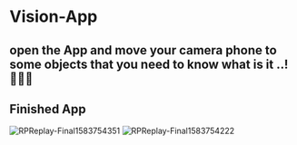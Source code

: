 # Vision-App

## open the App and move your camera phone to some objects that you need to know what is it ..! 🤔🤔🤔

## Finished App
![RPReplay-Final1583754351](https://user-images.githubusercontent.com/39617746/76215475-7ed6d600-6217-11ea-85d2-0250b32d0b47.gif) ![RPReplay-Final1583754222](https://user-images.githubusercontent.com/39617746/76216254-f1948100-6218-11ea-88ff-34a671ca2d4b.gif)

